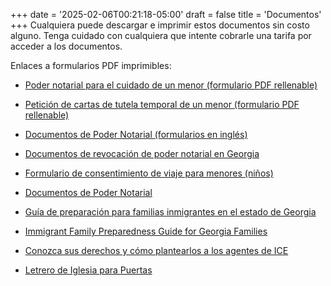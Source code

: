 +++
date = '2025-02-06T00:21:18-05:00'
draft = false
title = 'Documentos'
+++
Cualquiera puede descargar e imprimir estos documentos sin costo alguno. Tenga cuidado con cualquiera que intente cobrarle una tarifa por acceder a los documentos.

Enlaces a formularios PDF imprimibles:

* <a href="/downloads/Power-of-Attorney-for-Care-of-A-Minor-Child-Fillable.pdf" target="_blank">Poder notarial para el cuidado de un menor (formulario PDF rellenable)</a>

* <a href="/downloads/Petition-for-Temporary-Letters-of-Guardianship-of-Minor-Fillable.pdf" target="_blank">Petición de cartas de tutela temporal de un menor (formulario PDF rellenable)</a>

* <a href="/downloads/2.12.25-QR-POA-and-Temp-Guard.pdf" target="_blank">Documentos de Poder Notarial (formularios en inglés)</a>

* <a href="/downloads/Georgia-Revocation-of-Power-of-Attorney.pdf" target="_blank">Documentos de revocación de poder notarial en Georgia</a>

* <a href="/downloads/Minor-Child-Travel-Consent-Form.pdf" target="_blank">Formulario de consentimiento de viaje para menores (niños)</a>

* <a href="/downloads/2.14.25-QR-POAandTempGuardtranslation.pdf" target="_blank">Documentos de Poder Notarial</a>

* <a href="/downloads/2.12.25-QR-Guia-de-Preparacion-para-Familias-scan-for-forms-2-2025.pdf" target="_blank">Guía de preparación para familias inmigrantes en el estado de Georgia</a>

* <a href="/downloads/2.12.25-QR-Immigrant-Family-Preparedness-Guide-w-scan-for-forms-2-2025.pdf" target="_blank">Immigrant Family Preparedness Guide for Georgia Families</a>

* <a href="/downloads/2.12.25-QR-No.Abra.La.Puerta.pdf" target="_blank">Conozca sus derechos y cómo plantearlos a los agentes de ICE</a>

* <a href="/downloads/ChurchSignForDoors.pdf" target="_blank">Letrero de Iglesia para Puertas</a>